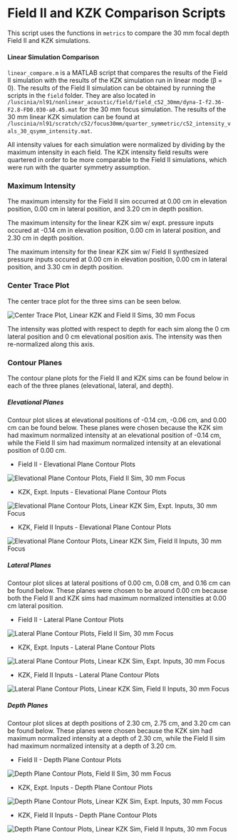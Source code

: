Field II and KZK Comparison Scripts
===================================

This script uses the functions in `metrics` to compare the 30 mm focal depth Field II and KZK simulations.

#### Linear Simulation Comparison
`linear_compare.m` is a MATLAB script that compares the results of the Field II simulation with the results of the KZK simulation run in linear mode (β = 0). The results of the Field II simulation can be obtained by running the scripts in the `field` folder. They are also located in `/luscinia/nl91/nonlinear_acoustic/field/field_c52_30mm/dyna-I-f2.36-F2.8-FD0.030-a0.45.mat` for the 30 mm focus simulation. The results of the 30 mm linear KZK simulation can be found at `/luscinia/nl91/scratch/c52/focus30mm/quarter_symmetric/c52_intensity_vals_30_qsymm_intensity.mat`.

All intensity values for each simulation were normalized by dividing by the maximum intensity in each field. The KZK intensity field results were quartered in order to be more comparable to the Field II simulations, which were run with the quarter symmetry assumption.

### Maximum Intensity
The maximum intensity for the Field II sim occurred at 0.00 cm in elevation position, 0.00 cm in lateral position, and 3.20 cm in depth position.

The maximum intensity for the linear KZK sim w/ expt. pressure inputs occured at -0.14 cm in elevation position, 0.00 cm in lateral position, and 2.30 cm in depth position. 

The maximum intensity for the linear KZK sim w/ Field II synthesized pressure inputs occured at 0.00 cm in elevation position, 0.00 cm in lateral position, and 3.30 cm in depth position. 

### Center Trace Plot
The center trace plot for the three sims can be seen below.

![Center Trace Plot, Linear KZK and Field II Sims, 30 mm Focus](https://raw.githubusercontent.com/Ningrui-Li/nonlinear_acoustic/master/comparisons/focus30mm/linear_compare/field_kzk_centertrace_c52_30mm.png)

The intensity was plotted with respect to depth for each sim along the 0 cm lateral position and 0 cm elevational position axis. The intensity was then re-normalized along this axis.

### Contour Planes
The contour plane plots for the Field II and KZK sims can be found below in each of the three planes (elevational, lateral, and depth).

##### Elevational Planes
Contour plot slices at elevational positions of -0.14 cm, -0.06 cm, and 0.00 cm can be found below. These planes were chosen because the KZK sim had maximum normalized intensity at an elevational position of -0.14 cm, while the Field II sim had maximum normalized intensity at an elevational position of 0.00 cm.

 * Field II - Elevational Plane Contour Plots

![Elevational Plane Contour Plots, Field II Sim, 30 mm Focus](https://raw.githubusercontent.com/Ningrui-Li/nonlinear_acoustic/master/comparisons/focus30mm/linear_compare/field2_30mm_elevational.png)

 * KZK, Expt. Inputs - Elevational Plane Contour Plots

![Elevational Plane Contour Plots, Linear KZK Sim, Expt. Inputs, 30 mm Focus](https://raw.githubusercontent.com/Ningrui-Li/nonlinear_acoustic/master/comparisons/focus30mm/linear_compare/kzk_30mm_elevational.png)

 * KZK, Field II Inputs - Elevational Plane Contour Plots

![Elevational Plane Contour Plots, Linear KZK Sim, Field II Inputs, 30 mm Focus](https://raw.githubusercontent.com/Ningrui-Li/nonlinear_acoustic/master/comparisons/focus30mm/linear_compare/kzk_f2_input_30mm_elevational.png)


##### Lateral Planes
Contour plot slices at lateral positions of 0.00 cm, 0.08 cm, and 0.16 cm can be found below. These planes were chosen to be around 0.00 cm because both the Field II and KZK sims had maximum normalized intensities at 0.00 cm lateral position.

 * Field II - Lateral Plane Contour Plots

![Lateral Plane Contour Plots, Field II Sim, 30 mm Focus](https://raw.githubusercontent.com/Ningrui-Li/nonlinear_acoustic/master/comparisons/focus30mm/linear_compare/field2_30mm_lateral.png)

 * KZK, Expt. Inputs - Lateral Plane Contour Plots

![Lateral Plane Contour Plots, Linear KZK Sim, Expt. Inputs, 30 mm Focus](https://raw.githubusercontent.com/Ningrui-Li/nonlinear_acoustic/master/comparisons/focus30mm/linear_compare/kzk_30mm_lateral.png)

 * KZK, Field II Inputs - Lateral Plane Contour Plots

![Lateral Plane Contour Plots, Linear KZK Sim, Field II Inputs, 30 mm Focus](https://raw.githubusercontent.com/Ningrui-Li/nonlinear_acoustic/master/comparisons/focus30mm/linear_compare/kzk_f2_input_30mm_lateral.png)

##### Depth Planes
Contour plot slices at depth positions of 2.30 cm, 2.75 cm, and 3.20 cm can be found below. These planes were chosen because the KZK sim had maximum normalized intensity at a depth of 2.30 cm, while the Field II sim had maximum normalized intensity at a depth of 3.20 cm.

 * Field II - Depth Plane Contour Plots

![Depth Plane Contour Plots, Field II Sim, 30 mm Focus](https://raw.githubusercontent.com/Ningrui-Li/nonlinear_acoustic/master/comparisons/focus30mm/linear_compare/field2_30mm_depth.png)

 * KZK, Expt. Inputs - Depth Plane Contour Plots

![Depth Plane Contour Plots, Linear KZK Sim, Expt. Inputs, 30 mm Focus](https://raw.githubusercontent.com/Ningrui-Li/nonlinear_acoustic/master/comparisons/focus30mm/linear_compare/kzk_30mm_depth.png)

 * KZK, Field II Inputs - Depth Plane Contour Plots

![Depth Plane Contour Plots, Linear KZK Sim, Field II Inputs, 30 mm Focus](https://raw.githubusercontent.com/Ningrui-Li/nonlinear_acoustic/master/comparisons/focus30mm/linear_compare/kzk_f2_input_30mm_depth.png)
